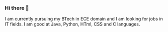 ### Hi there 👋
I am currently pursuing my BTech in ECE domain and I am looking for jobs in IT fields.
I am good at Java, Python, HTml, CSS and C languages.

<!--
**209x1a04d2/209x1a04d2** is a ✨ _special_ ✨ repository because its `README.md` (this file) appears on your GitHub profile.

Here are some ideas to get you started:

- 🔭 I’m currently working on ...
- 🌱 I’m currently learning ...
- 👯 I’m looking to collaborate on ...
- 🤔 I’m looking for help with ...
- 💬 Ask me about ...
- 📫 How to reach me: ...
- 😄 Pronouns: ...
- ⚡ Fun fact: ...
-->
